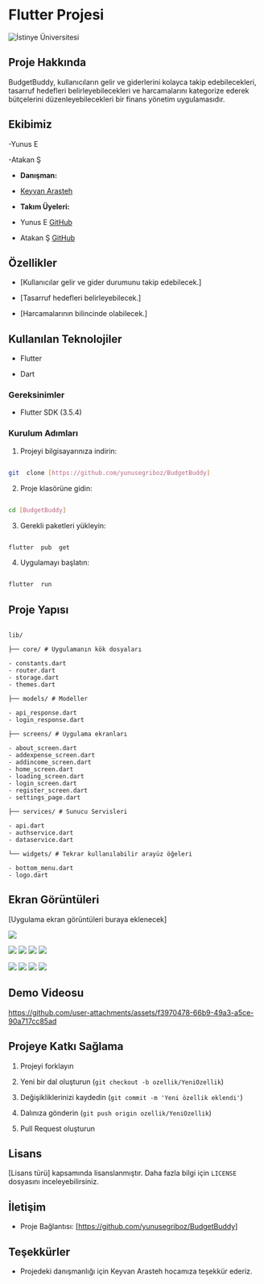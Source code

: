 # Flutter Projesi

![İstinye Üniversitesi](https://www.unitededucation.com/linklogoch/istinye-university-logo.png)
  

## Proje Hakkında

BudgetBuddy, kullanıcıların gelir ve giderlerini kolayca takip edebilecekleri, tasarruf hedefleri belirleyebilecekleri ve harcamalarını kategorize ederek bütçelerini düzenleyebilecekleri bir finans yönetim uygulamasıdır.

  

## Ekibimiz

-Yunus E

-Atakan Ş


-  **Danışman:**

-  [Keyvan Arasteh](https://github.com/keyvanarasteh)


-  **Takım Üyeleri:**

- Yunus E [GitHub](https://github.com/yunusegriboz)

- Atakan Ş [GitHub](https://github.com/Atakan75)

  

## Özellikler

- [Kullanıcılar gelir ve gider durumunu takip edebilecek.]

- [Tasarruf hedefleri belirleyebilecek.]

- [Harcamalarının bilincinde olabilecek.]

  

## Kullanılan Teknolojiler

- Flutter

- Dart

  

### Gereksinimler

- Flutter SDK (3.5.4)


### Kurulum Adımları

1. Projeyi bilgisayarınıza indirin:

```bash

git  clone [https://github.com/yunusegriboz/BudgetBuddy]

```

  

2. Proje klasörüne gidin:

```bash

cd [BudgetBuddy]

```

  

3. Gerekli paketleri yükleyin:

```bash

flutter  pub  get

```

  

4. Uygulamayı başlatın:

```bash

flutter  run

```

  

## Proje Yapısı

```

lib/

├── core/ # Uygulamanın kök dosyaları

- constants.dart
- router.dart
- storage.dart
- themes.dart

├── models/ # Modeller

- api_response.dart
- login_response.dart

├── screens/ # Uygulama ekranları

- about_screen.dart
- addexpense_screen.dart
- addincome_screen.dart
- home_screen.dart
- loading_screen.dart
- login_screen.dart
- register_screen.dart
- settings_page.dart

├── services/ # Sunucu Servisleri

- api.dart
- authservice.dart
- dataservice.dart

└── widgets/ # Tekrar kullanılabilir arayüz öğeleri

- bottom_menu.dart
- logo.dart

```

  

## Ekran Görüntüleri

[Uygulama ekran görüntüleri buraya eklenecek]

![](screenshot/loading.png)

![](screenshot/black/homescreen.png)
![](screenshot/black/profile.png)
![](screenshot/black/about.png)
![](screenshot/black/addexpense.png)
  
![](screenshot/white/homescreen.png)
![](screenshot/white/profile.png)
![](screenshot/white/about.png)
![](screenshot/white/addexpense.png)

## Demo Videosu

https://github.com/user-attachments/assets/f3970478-66b9-49a3-a5ce-90a717cc85ad
  

## Projeye Katkı Sağlama

1. Projeyi forklayın

2. Yeni bir dal oluşturun (`git checkout -b ozellik/YeniOzellik`)

3. Değişikliklerinizi kaydedin (`git commit -m 'Yeni özellik eklendi'`)

4. Dalınıza gönderin (`git push origin ozellik/YeniOzellik`)

5. Pull Request oluşturun

  

## Lisans

[Lisans türü] kapsamında lisanslanmıştır. Daha fazla bilgi için `LICENSE` dosyasını inceleyebilirsiniz.

  

## İletişim

- Proje Bağlantısı: [https://github.com/yunusegriboz/BudgetBuddy]

  

## Teşekkürler

- Projedeki danışmanlığı için Keyvan Arasteh hocamıza teşekkür ederiz.
